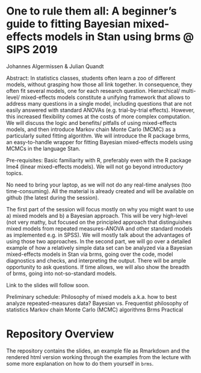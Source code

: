 # One to rule them all: A beginner’s guide to fitting Bayesian mixed-effects models in Stan using brms @ SIPS 2019

Johannes Algermissen & Julian Quandt

Abstract: In statistics classes, students often learn a zoo of different models, without grasping how those all link together. In consequence, they often fit several models, one for each research question. Hierarchical/ multi-level/ mixed-effects models constitute a unifying framework that allows to address many questions in a single model, including questions that are not easily answered with standard ANOVAs (e.g. trial-by-trial effects). However, this increased flexibility comes at the costs of more complex computation.
We will discuss the logic and benefits/ pitfalls of using mixed-effects models, and then introduce Markov chain Monte Carlo (MCMC) as a particularly suited fitting algorithm. We will introduce the R package brms, an easy-to-handle wrapper for fitting Bayesian mixed-effects models using MCMCs in the language Stan.

Pre-requisites: Basic familiarity with R, preferably even with the R package lme4 (linear mixed-effects models). We will not go beyond introductory topics.

No need to bring your laptop, as we will not do any real-time analyses (too time-consuming). All the material is already created and will be available on github (the latest during the session).


The first part of the session will focus mostly on why you might want to use a) mixed models and b) a Bayesian approach. This will be very high-level (not very mathy, but focused on the principled approach that distinguishes mixed models from repeated measures-ANOVA and other standard models as implemented e.g. in SPSS). We will mostly talk about the advantages of using those two approaches.
In the second part, we will go over a detailed example of how a relatively simple data set can be analyzed via a Bayesian mixed-effects models in Stan via brms, going over the code, model diagnostics and checks, and interpreting the output. There will be ample opportunity to ask questions. If time allows, we will also show the breadth of brms, going into not-so-standard models.

Link to the slides will follow soon.

Preliminary schedule:
Philosophy of mixed models a.k.a. how to best analyze repeated-measures data?
Bayesian vs. Frequentist philosophy of statistics
Markov chain Monte Carlo (MCMC) algorithms
Brms Practical


# Repository Overview

The repository contains the slides, an example file as Rmarkdown and the rendered html version working through the examples from the lecture with some more explanation on how to do them yourself in `brms`.
